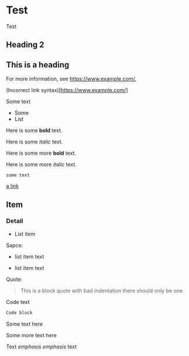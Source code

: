 # Test

Test

## Heading 2

## This is a heading

For more information, see <https://www.example.com/.>

(Incorrect link syntax)[<https://www.example.com/]>

Some text

* Some
* List

Here is some **bold** text.

Here is some *italic* text.

Here is some more __bold__ text.

Here is some more _italic_ text.

`some text`

[a link](https://www.example.com/)

## Item

### Detail

* List item

Sapce:

* list item text

* list item text

Quote:

> This is a block quote with bad indentation
> there should only be one.

Code text

```sh
Code block
```

Some text here

Some more text here

Text *emphasis
 emphasis* text

